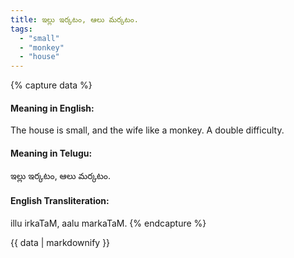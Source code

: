 ```yaml
---
title: ఇల్లు ఇర్కటం, ఆలు మర్కటం.
tags:
  - "small"
  - "monkey"
  - "house"
---
```


{% capture data %}
#### Meaning in English:
The house is small, and the wife like a monkey.
A double difficulty.

#### Meaning in Telugu:
ఇల్లు ఇర్కటం, ఆలు మర్కటం.

#### English Transliteration:
illu irkaTaM, aalu markaTaM.
{% endcapture %}

<div class="notice">{{ data | markdownify }}</div>

